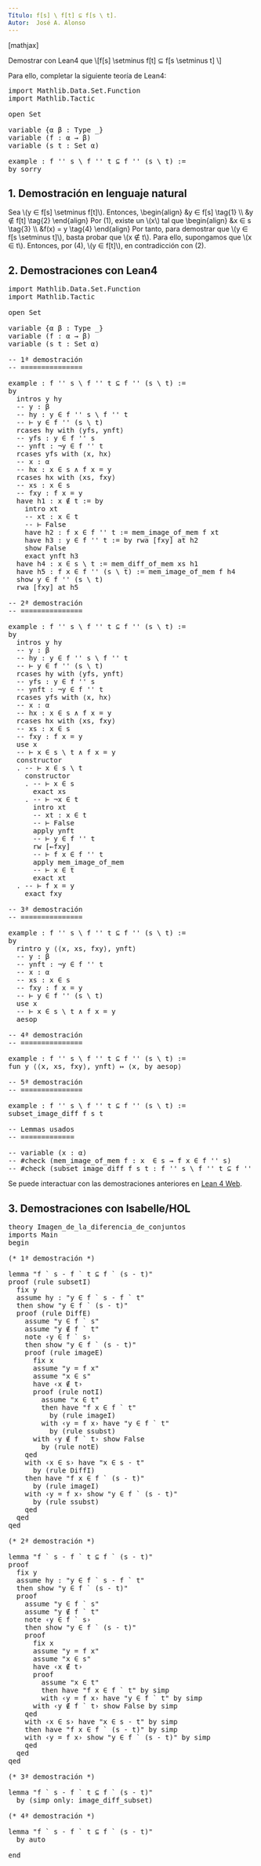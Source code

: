 ```yaml
---
Título: f[s] \ f[t] ⊆ f[s \ t].
Autor:  José A. Alonso
---
```


[mathjax]

Demostrar con Lean4 que
\\[f[s] \\setminus f[t] ⊆ f[s \\setminus t] \\]

Para ello, completar la siguiente teoría de Lean4:

<pre lang="lean">
import Mathlib.Data.Set.Function
import Mathlib.Tactic

open Set

variable {α β : Type _}
variable (f : α → β)
variable (s t : Set α)

example : f '' s \ f '' t ⊆ f '' (s \ t) :=
by sorry
</pre>
<!--more-->

<h2>1. Demostración en lenguaje natural</h2>

Sea \\(y ∈ f[s] \\setminus f[t]\\). Entonces,
\\begin{align}
   &y ∈ f[s] \\tag{1} \\\\
   &y ∉ f[t] \\tag{2}
\\end{align}
Por (1), existe un \\(x\\) tal que
\\begin{align}
   &x ∈ s    \\tag{3} \\\\
   &f(x) = y \\tag{4}
\\end{align}
Por tanto, para demostrar que \\(y ∈ f[s \\setminus t]\\), basta probar que \\(x ∉ t\\). Para ello, supongamos que \\(x ∈ t\\). Entonces, por (4), \\(y ∈ f[t]\\), en contradicción con (2).

<h2>2. Demostraciones con Lean4</h2>

<pre lang="lean">
import Mathlib.Data.Set.Function
import Mathlib.Tactic

open Set

variable {α β : Type _}
variable (f : α → β)
variable (s t : Set α)

-- 1ª demostración
-- ===============

example : f '' s \ f '' t ⊆ f '' (s \ t) :=
by
  intros y hy
  -- y : β
  -- hy : y ∈ f '' s \ f '' t
  -- ⊢ y ∈ f '' (s \ t)
  rcases hy with ⟨yfs, ynft⟩
  -- yfs : y ∈ f '' s
  -- ynft : ¬y ∈ f '' t
  rcases yfs with ⟨x, hx⟩
  -- x : α
  -- hx : x ∈ s ∧ f x = y
  rcases hx with ⟨xs, fxy⟩
  -- xs : x ∈ s
  -- fxy : f x = y
  have h1 : x ∉ t := by
    intro xt
    -- xt : x ∈ t
    -- ⊢ False
    have h2 : f x ∈ f '' t := mem_image_of_mem f xt
    have h3 : y ∈ f '' t := by rwa [fxy] at h2
    show False
    exact ynft h3
  have h4 : x ∈ s \ t := mem_diff_of_mem xs h1
  have h5 : f x ∈ f '' (s \ t) := mem_image_of_mem f h4
  show y ∈ f '' (s \ t)
  rwa [fxy] at h5

-- 2ª demostración
-- ===============

example : f '' s \ f '' t ⊆ f '' (s \ t) :=
by
  intros y hy
  -- y : β
  -- hy : y ∈ f '' s \ f '' t
  -- ⊢ y ∈ f '' (s \ t)
  rcases hy with ⟨yfs, ynft⟩
  -- yfs : y ∈ f '' s
  -- ynft : ¬y ∈ f '' t
  rcases yfs with ⟨x, hx⟩
  -- x : α
  -- hx : x ∈ s ∧ f x = y
  rcases hx with ⟨xs, fxy⟩
  -- xs : x ∈ s
  -- fxy : f x = y
  use x
  -- ⊢ x ∈ s \ t ∧ f x = y
  constructor
  . -- ⊢ x ∈ s \ t
    constructor
    . -- ⊢ x ∈ s
      exact xs
    . -- ⊢ ¬x ∈ t
      intro xt
      -- xt : x ∈ t
      -- ⊢ False
      apply ynft
      -- ⊢ y ∈ f '' t
      rw [←fxy]
      -- ⊢ f x ∈ f '' t
      apply mem_image_of_mem
      -- ⊢ x ∈ t
      exact xt
  . -- ⊢ f x = y
    exact fxy

-- 3ª demostración
-- ===============

example : f '' s \ f '' t ⊆ f '' (s \ t) :=
by
  rintro y ⟨⟨x, xs, fxy⟩, ynft⟩
  -- y : β
  -- ynft : ¬y ∈ f '' t
  -- x : α
  -- xs : x ∈ s
  -- fxy : f x = y
  -- ⊢ y ∈ f '' (s \ t)
  use x
  -- ⊢ x ∈ s \ t ∧ f x = y
  aesop

-- 4ª demostración
-- ===============

example : f '' s \ f '' t ⊆ f '' (s \ t) :=
fun y ⟨⟨x, xs, fxy⟩, ynft⟩ ↦ ⟨x, by aesop⟩

-- 5ª demostración
-- ===============

example : f '' s \ f '' t ⊆ f '' (s \ t) :=
subset_image_diff f s t

-- Lemmas usados
-- =============

-- variable (x : α)
-- #check (mem_image_of_mem f : x  ∈ s → f x ∈ f '' s)
-- #check (subset_image_diff f s t : f '' s \ f '' t ⊆ f '' (s \ t))
</pre>

Se puede interactuar con las demostraciones anteriores en <a href="https://live.lean-lang.org/#url=https://raw.githubusercontent.com/jaalonso/Calculemus2/main/src/Imagen_de_la_diferencia_de_conjuntos.lean" rel="noopener noreferrer" target="_blank">Lean 4 Web</a>.

<h2>3. Demostraciones con Isabelle/HOL</h2>

<pre lang="isar">
theory Imagen_de_la_diferencia_de_conjuntos
imports Main
begin

(* 1ª demostración *)

lemma "f ` s - f ` t ⊆ f ` (s - t)"
proof (rule subsetI)
  fix y
  assume hy : "y ∈ f ` s - f ` t"
  then show "y ∈ f ` (s - t)"
  proof (rule DiffE)
    assume "y ∈ f ` s"
    assume "y ∉ f ` t"
    note ‹y ∈ f ` s›
    then show "y ∈ f ` (s - t)"
    proof (rule imageE)
      fix x
      assume "y = f x"
      assume "x ∈ s"
      have ‹x ∉ t›
      proof (rule notI)
        assume "x ∈ t"
        then have "f x ∈ f ` t"
          by (rule imageI)
        with ‹y = f x› have "y ∈ f ` t"
          by (rule ssubst)
      with ‹y ∉ f ` t› show False
        by (rule notE)
    qed
    with ‹x ∈ s› have "x ∈ s - t"
      by (rule DiffI)
    then have "f x ∈ f ` (s - t)"
      by (rule imageI)
    with ‹y = f x› show "y ∈ f ` (s - t)"
      by (rule ssubst)
    qed
  qed
qed

(* 2ª demostración *)

lemma "f ` s - f ` t ⊆ f ` (s - t)"
proof
  fix y
  assume hy : "y ∈ f ` s - f ` t"
  then show "y ∈ f ` (s - t)"
  proof
    assume "y ∈ f ` s"
    assume "y ∉ f ` t"
    note ‹y ∈ f ` s›
    then show "y ∈ f ` (s - t)"
    proof
      fix x
      assume "y = f x"
      assume "x ∈ s"
      have ‹x ∉ t›
      proof
        assume "x ∈ t"
        then have "f x ∈ f ` t" by simp
        with ‹y = f x› have "y ∈ f ` t" by simp
      with ‹y ∉ f ` t› show False by simp
    qed
    with ‹x ∈ s› have "x ∈ s - t" by simp
    then have "f x ∈ f ` (s - t)" by simp
    with ‹y = f x› show "y ∈ f ` (s - t)" by simp
    qed
  qed
qed

(* 3ª demostración *)

lemma "f ` s - f ` t ⊆ f ` (s - t)"
  by (simp only: image_diff_subset)

(* 4ª demostración *)

lemma "f ` s - f ` t ⊆ f ` (s - t)"
  by auto

end
</pre>
